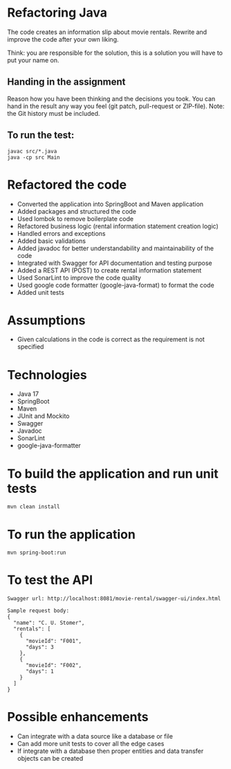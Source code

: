 # Refactoring Java

The code creates an information slip about movie rentals.
Rewrite and improve the code after your own liking.

Think: you are responsible for the solution, this is a solution you will have to put your name on.


## Handing in the assignment

Reason how you have been thinking and the decisions you took. 
You can hand in the result any way you feel (git patch, pull-request or ZIP-file).
Note: the Git history must be included.


## To run the test:

```
javac src/*.java
java -cp src Main
```

# Refactored the code

- Converted the application into SpringBoot and Maven application
- Added packages and structured the code
- Used lombok to remove boilerplate code
- Refactored business logic (rental information statement creation logic)
- Handled errors and exceptions
- Added basic validations
- Added javadoc for better understandability and maintainability of the code
- Integrated with Swagger for API documentation and testing purpose
- Added a REST API (POST) to create rental information statement
- Used SonarLint to improve the code quality
- Used google code formatter (google-java-format) to format the code
- Added unit tests

# Assumptions

- Given calculations in the code is correct as the requirement is not specified

# Technologies

- Java 17
- SpringBoot
- Maven
- JUnit and Mockito 
- Swagger
- Javadoc
- SonarLint
- google-java-formatter

# To build the application and run unit tests

```
mvn clean install
```

# To run the application

```
mvn spring-boot:run
```

# To test the API

```
Swagger url: http://localhost:8081/movie-rental/swagger-ui/index.html

Sample request body:
{
  "name": "C. U. Stomer",
  "rentals": [
    {
      "movieId": "F001",
      "days": 3
    },
    {
      "movieId": "F002",
      "days": 1
    }
  ]
}
```

# Possible enhancements

- Can integrate with a data source like a database or file
- Can add more unit tests to cover all the edge cases
- If integrate with a database then proper entities and data transfer objects can be created